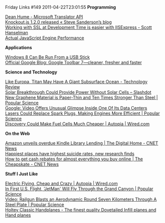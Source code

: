 Friday Links #149
2011-04-22T23:01:55
**Programming**

[Dean Hume - Microsoft Translator API](http://deanhume.com/Home/BlogPost/microsoft-translator-api/55)   
[Knockout.js 1.2.0 released « Steve Sanderson’s blog](http://blog.stevensanderson.com/2011/04/20/knockoutjs-120-released/)   
[Working with SSL at Development Time is easier with IISExpress - Scott Hanselman](http://www.hanselman.com/blog/WorkingWithSSLAtDevelopmentTimeIsEasierWithIISExpress.aspx?utm_source=feedburner&utm_medium=feed&utm_campaign=Feed%3A+ScottHanselman+%28Scott+Hanselman+-+ComputerZen.com%29)   
[Actual JavaScript Engine Performance](http://crockford.com/javascript/performance.html?utm_source=javascriptweekly&utm_medium=email)

**Applications**

[Windows 8 Can Be Run From a USB Stick ](http://gizmodo.com/#!5792488/windows-8-can-be-run-from-a-usb-stick)   
[Official Google Blog: Google Toolbar 7—cleaner, fresher and faster](http://googleblog.blogspot.com/2011/04/google-toolbar-7cleaner-fresher-and.html?utm_source=feedburner&utm_medium=feed&utm_campaign=Feed%3A+blogspot%2FMKuf+%28Official+Google+Blog%29)

**Science and Technology**

[Like Europa, Titan May Have A Giant Subsurface Ocean - Technology Review](http://www.technologyreview.com/blog/arxiv/26662/)   
[Solar Breakthrough Could Provide Power Without Solar Cells – Slashdot](http://hardware.slashdot.org/story/11/04/15/1731247/Solar-Breakthrough-Could-Provide-Power-Without-Solar-Cells?utm_source=feedburner&utm_medium=feed&utm_campaign=Feed%3A+slashdot%2FeqWf+%28Slashdot%3A+Slashdot%29)   
[New Graphene Material is Paper-Thin and Ten Times Stronger Than Steel | Popular Science](http://www.popsci.com/science/article/2011-04/new-graphene-material-paper-thin-and-ten-times-stronger-steel)   
[Google: Video Offers Unusual Glimpse Inside One Of Its Data Centers](http://www.businessinsider.com/google-offers-first-glimpse-inside-its-data-center-2011-4?op=1)   
[Lasers Could Replace Spark Plugs, Making Engines More Efficient | Popular Science](http://www.popsci.com/science/article/2011-04/lasers-could-replace-spark-plugs-making-engines-more-efficient)   
[Discovery Could Make Fuel Cells Much Cheaper | Autopia | Wired.com](http://www.wired.com/autopia/2011/04/discovery-makes-fuel-cells-orders-of-magnitude-cheaper/)

**On the Web**

[Amazon unveils overdue Kindle Library Lending | The Digital Home - CNET News ](http://news.cnet.com/8301-13506_3-20055673-17.html?tag=mncol;title)   
[Happiest places have highest suicide rates, new research finds](http://www.sciencedaily.com/releases/2011/04/110421082641.htm?utm_source=feedburner&utm_medium=feed&utm_campaign=Feed%3A+sciencedaily+%28ScienceDaily%3A+Latest+Science+News%29)   
[How to get cash rebates for almost everything you buy online | The Cheapskate - CNET News](http://news.cnet.com/8301-13845_3-20056118-58.html?part=rss&tag=feed&subj=TheCheapskate)

**Stuff I Just Like**

[Electric Flying, Cheap and Crazy | Autopia | Wired.com](http://www.wired.com/autopia/2011/04/flynano-personal-aircraft/)   
[In First U.S. Flight, 'JetMan' Will Fly Through the Grand Canyon | Popular Science](http://www.popsci.com/technology/article/2011-04/first-us-flight-jetman-will-fly-through-grand-canyon)   
[Video: Railgun Blasts an Aerodynamic Round Seven Kilometers Through A Steel Plate | Popular Science](http://www.popsci.com/technology/article/2011-04/video-railgun-blasts-aerodynamic-round-seven-kilometers-through-steel-plate)   
[Holtey Classic Handplanes - The finest quality Dovetailed Infill planes and Hand planes](http://www.holteyplanes.com/)
